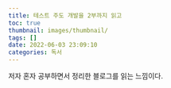 ```yaml
---
title: 테스트 주도 개발을 2부까지 읽고
toc: true
thumbnail: images/thumbnail/
tags: []
date: 2022-06-03 23:09:10
categories: 독서
---
```

저자 혼자 공부하면서 정리한 블로그를 읽는 느낌이다.